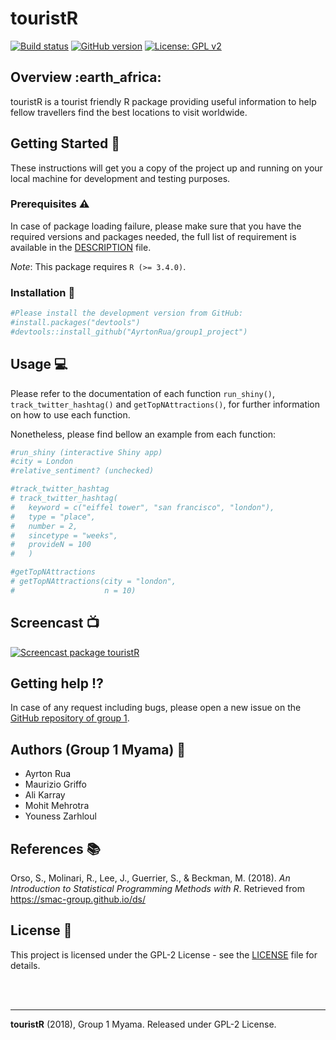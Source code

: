 touristR
================

[![Build
status](https://img.shields.io/badge/build-passing-brightgreen.svg)](https://github.com/AyrtonRua/group1_project)
[![GitHub
version](https://img.shields.io/badge/Package%20version-1.0.0-orange.svg)](https://github.com/AyrtonRua/group1_project)
[![License: GPL
v2](https://img.shields.io/badge/License-GPL%20v2-blue.svg)](https://www.gnu.org/licenses/old-licenses/gpl-2.0.en.html)

## Overview :earth\_africa:

touristR is a tourist friendly R package providing useful information to
help fellow travellers find the best locations to visit worldwide.

## Getting Started :runner:

These instructions will get you a copy of the project up and running on
your local machine for development and testing purposes.

### Prerequisites :warning:

In case of package loading failure, please make sure that you have the
required versions and packages needed, the full list of requirement is
available in the
[DESCRIPTION](https://github.com/AyrtonRua/group1_project/blob/master/DESCRIPTION)
file.

*Note*: This package requires `R (>= 3.4.0)`.

### Installation :rocket:

``` r
#Please install the development version from GitHub:
#install.packages("devtools")
#devtools::install_github("AyrtonRua/group1_project")
```

## Usage :computer:

Please refer to the documentation of each function `run_shiny()`,
`track_twitter_hashtag()` and `getTopNAttractions()`, for further
information on how to use each function.

Nonetheless, please find bellow an example from each function:

``` r
#run_shiny (interactive Shiny app)
#city = London
#relative_sentiment? (unchecked)

#track_twitter_hashtag
# track_twitter_hashtag(
#   keyword = c("eiffel tower", "san francisco", "london"),
#   type = "place",
#   number = 2,
#   sincetype = "weeks",
#   provideN = 100
#   )

#getTopNAttractions
# getTopNAttractions(city = "london",
#                    n = 10)
```

## Screencast :tv:

<!-- Video Presentation of the group -->

[![Screencast package
touristR](http://img.youtube.com/vi/p6urWb3U07M/maxresdefault.jpg)](http://www.youtube.com/watch_popup?v=p6urWb3U07M "Screencast package touristR")

## Getting help :interrobang:

In case of any request including bugs, please open a new issue on the
[GitHub repository of
group 1](https://github.com/AyrtonRua/group1_project).

## Authors (Group 1 Myama) :santa:

  - Ayrton Rua
  - Maurizio Griffo
  - Ali Karray
  - Mohit Mehrotra
  - Youness Zarhloul

## References :books:

Orso, S., Molinari, R., Lee, J., Guerrier, S., & Beckman, M. (2018). *An
Introduction to Statistical Programming Methods with R*. Retrieved from
<https://smac-group.github.io/ds/>

## License :scroll:

This project is licensed under the GPL-2 License - see the
[LICENSE](https://github.com/AyrtonRua/group1_project/blob/master/LICENSE)
file for details.

<br><br>

-----

**touristR** (2018), Group 1 Myama. Released under GPL-2 License.
